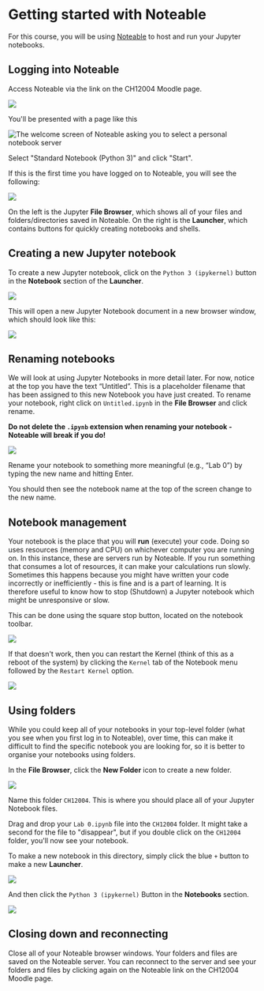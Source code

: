 # Getting started with Noteable

For this course, you will be using [Noteable](https://noteable.edina.ac.uk/launch) to host and run your Jupyter notebooks.

## Logging into Noteable

Access Noteable via the link on the CH12004 Moodle page.

![](images/noteable_widget.png)

You'll be presented with a page like this

![The welcome screen of Noteable asking you to select a personal notebook server](images/select_server.png)

Select "Standard Notebook (Python 3)" and click "Start".

If this is the first time you have logged on to Noteable, you will see the following:

![](images/jupyter_first_time.png)

On the left is the Jupyter **File Browser**, which shows all of your files and folders/directories saved in Noteable. On the right is the **Launcher**, which contains buttons for quickly creating notebooks and shells. 

## Creating a new Jupyter notebook

To create a new Jupyter notebook, click on the `Python 3 (ipykernel)` button in the **Notebook** section of the **Launcher**.

![](images/new_notebook.png)

This will open a new Jupyter Notebook document in a new browser window, which should look like this:

![](images/new_notebook_example.png)

## Renaming notebooks

We will look at using Jupyter Notebooks in more detail later. For now, notice at the top you have the text &ldquo;Untitled&rdquo;. This is a placeholder filename that has been assigned to this new Notebook you have just created. To rename your notebook, right click on `Untitled.ipynb` in the **File Browser** and click rename.

**Do not delete the `.ipynb` extension when renaming your notebook - Noteable will break if you do!**

![](images/rename_notebook_dialogue.png)

Rename your notebook to something more meaningful (e.g., &ldquo;Lab 0&rdquo;) by typing the new name and hitting Enter.

You should then see the notebook name at the top of the screen change to the new name.

## Notebook management

Your notebook is the place that you will **run** (execute) your code. Doing so uses resources (memory and CPU) on whichever computer you are running on.
In this instance, these are servers run by Noteable. If you run something that consumes a lot of resources, it can make your calculations run slowly. Sometimes this happens because you might have written your code incorrectly or inefficiently - this is fine and is a part of learning. It is therefore useful to know how to stop (Shutdown) a Jupyter notebook which might be unresponsive or slow.

This can be done using the square stop button, located on the notebook toolbar.

![](images/shutdown_menu.png)


If that doesn't work, then you can restart the Kernel (think of this as a reboot of the system) by clicking the `Kernel` tab of the Notebook menu followed by the `Restart Kernel` option.

![](images/kernel_restart.png)

## Using folders

While you could keep all of your notebooks in your top-level folder (what you see when you first log in to Noteable), over time, this can make it difficult to find the specific notebook you are looking for, so it is better to organise your notebooks using folders.

In the **File Browser**, click the **New Folder** icon to create a new folder.

![](images/new_folder.png)

Name this folder `CH12004`. This is where you should place all of your Jupyter Notebook files.

Drag and drop your `Lab 0.ipynb` file into the `CH12004` folder. It might take a second for the file to "disappear", but if you double click on the `CH12004` folder, you'll now see your notebook.

To make a new notebook in this directory, simply click the blue `+` button to make a new **Launcher**.

![](images/new_launcher.png)

And then click the `Python 3 (ipykernel)` Button in the **Notebooks** section.

![](images/new_notebook.png)
## Closing down and reconnecting
Close all of your Noteable browser windows.
Your folders and files are saved on the Noteable server.
You can reconnect to the server and see your folders and files by clicking again on the Noteable link on the CH12004 Moodle page.

